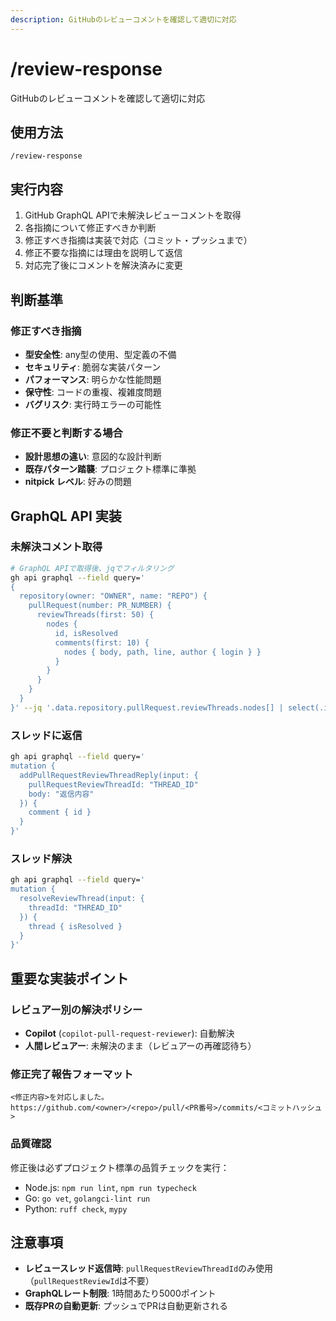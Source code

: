 ```yaml
---
description: GitHubのレビューコメントを確認して適切に対応
---
```


# /review-response

GitHubのレビューコメントを確認して適切に対応

## 使用方法
```
/review-response
```

## 実行内容
1. GitHub GraphQL APIで未解決レビューコメントを取得
2. 各指摘について修正すべきか判断
3. 修正すべき指摘は実装で対応（コミット・プッシュまで）
4. 修正不要な指摘には理由を説明して返信
5. 対応完了後にコメントを解決済みに変更

## 判断基準

### 修正すべき指摘
- **型安全性**: any型の使用、型定義の不備
- **セキュリティ**: 脆弱な実装パターン
- **パフォーマンス**: 明らかな性能問題
- **保守性**: コードの重複、複雑度問題
- **バグリスク**: 実行時エラーの可能性

### 修正不要と判断する場合
- **設計思想の違い**: 意図的な設計判断
- **既存パターン踏襲**: プロジェクト標準に準拠
- **nitpick レベル**: 好みの問題

## GraphQL API 実装

### 未解決コメント取得
```bash
# GraphQL APIで取得後、jqでフィルタリング
gh api graphql --field query='
{
  repository(owner: "OWNER", name: "REPO") {
    pullRequest(number: PR_NUMBER) {
      reviewThreads(first: 50) {
        nodes {
          id, isResolved
          comments(first: 10) {
            nodes { body, path, line, author { login } }
          }
        }
      }
    }
  }
}' --jq '.data.repository.pullRequest.reviewThreads.nodes[] | select(.isResolved == false)'
```

### スレッドに返信
```bash
gh api graphql --field query='
mutation {
  addPullRequestReviewThreadReply(input: {
    pullRequestReviewThreadId: "THREAD_ID"
    body: "返信内容"
  }) {
    comment { id }
  }
}'
```

### スレッド解決
```bash
gh api graphql --field query='
mutation {
  resolveReviewThread(input: {
    threadId: "THREAD_ID"
  }) {
    thread { isResolved }
  }
}'
```

## 重要な実装ポイント

### レビュアー別の解決ポリシー
- **Copilot** (`copilot-pull-request-reviewer`): 自動解決
- **人間レビュアー**: 未解決のまま（レビュアーの再確認待ち）

### 修正完了報告フォーマット
```
<修正内容>を対応しました。
https://github.com/<owner>/<repo>/pull/<PR番号>/commits/<コミットハッシュ>
```

### 品質確認
修正後は必ずプロジェクト標準の品質チェックを実行：
- Node.js: `npm run lint`, `npm run typecheck`
- Go: `go vet`, `golangci-lint run`
- Python: `ruff check`, `mypy`

## 注意事項
- **レビュースレッド返信時**: `pullRequestReviewThreadId`のみ使用（`pullRequestReviewId`は不要）
- **GraphQLレート制限**: 1時間あたり5000ポイント
- **既存PRの自動更新**: プッシュでPRは自動更新される
